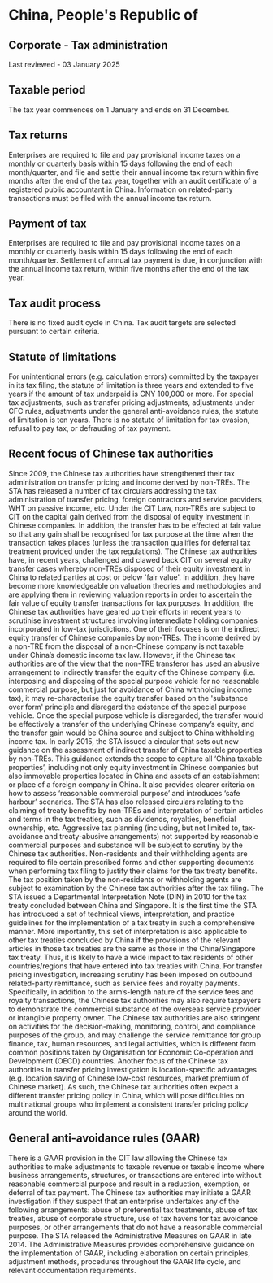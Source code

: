 # China, People's Republic of
## Corporate - Tax administration
Last reviewed - 03 January 2025
## Taxable period
The tax year commences on 1 January and ends on 31 December.
## Tax returns
Enterprises are required to file and pay provisional income taxes on a monthly or quarterly basis within 15 days following the end of each month/quarter, and file and settle their annual income tax return within five months after the end of the tax year, together with an audit certificate of a registered public accountant in China. Information on related-party transactions must be filed with the annual income tax return.
## Payment of tax
Enterprises are required to file and pay provisional income taxes on a monthly or quarterly basis within 15 days following the end of each month/quarter.
Settlement of annual tax payment is due, in conjunction with the annual income tax return, within five months after the end of the tax year.
## Tax audit process
There is no fixed audit cycle in China. Tax audit targets are selected pursuant to certain criteria.
## Statute of limitations
For unintentional errors (e.g. calculation errors) committed by the taxpayer in its tax filing, the statute of limitation is three years and extended to five years if the amount of tax underpaid is CNY 100,000 or more. For special tax adjustments, such as transfer pricing adjustments, adjustments under CFC rules, adjustments under the general anti-avoidance rules, the statute of limitation is ten years. There is no statute of limitation for tax evasion, refusal to pay tax, or defrauding of tax payment.
## Recent focus of Chinese tax authorities
Since 2009, the Chinese tax authorities have strengthened their tax administration on transfer pricing and income derived by non-TREs. The STA has released a number of tax circulars addressing the tax administration of transfer pricing, foreign contractors and service providers, WHT on passive income, etc.
Under the CIT Law, non-TREs are subject to CIT on the capital gain derived from the disposal of equity investment in Chinese companies. In addition, the transfer has to be effected at fair value so that any gain shall be recognised for tax purpose at the time when the transaction takes places (unless the transaction qualifies for deferral tax treatment provided under the tax regulations). The Chinese tax authorities have, in recent years, challenged and clawed back CIT on several equity transfer cases whereby non-TREs disposed of their equity investment in China to related parties at cost or below 'fair value'. In addition, they have become more knowledgeable on valuation theories and methodologies and are applying them in reviewing valuation reports in order to ascertain the fair value of equity transfer transactions for tax purposes.
In addition, the Chinese tax authorities have geared up their efforts in recent years to scrutinise investment structures involving intermediate holding companies incorporated in low-tax jurisdictions. One of their focuses is on the indirect equity transfer of Chinese companies by non-TREs. The income derived by a non-TRE from the disposal of a non-Chinese company is not taxable under China’s domestic income tax law. However, if the Chinese tax authorities are of the view that the non-TRE transferor has used an abusive arrangement to indirectly transfer the equity of the Chinese company (i.e. interposing and disposing of the special purpose vehicle for no reasonable commercial purpose, but just for avoidance of China withholding income tax), it may re-characterise the equity transfer based on the 'substance over form' principle and disregard the existence of the special purpose vehicle. Once the special purpose vehicle is disregarded, the transfer would be effectively a transfer of the underlying Chinese company’s equity, and the transfer gain would be China source and subject to China withholding income tax. In early 2015, the STA issued a circular that sets out new guidance on the assessment of indirect transfer of China taxable properties by non-TREs. This guidance extends the scope to capture all ‘China taxable properties’, including not only equity investment in Chinese companies but also immovable properties located in China and assets of an establishment or place of a foreign company in China. It also provides clearer criteria on how to assess ‘reasonable commercial purpose’ and introduces ‘safe harbour’ scenarios.
The STA has also released circulars relating to the claiming of treaty benefits by non-TREs and interpretation of certain articles and terms in the tax treaties, such as dividends, royalties, beneficial ownership, etc. Aggressive tax planning (including, but not limited to, tax-avoidance and treaty-abusive arrangements) not supported by reasonable commercial purposes and substance will be subject to scrutiny by the Chinese tax authorities. Non-residents and their withholding agents are required to file certain prescribed forms and other supporting documents when performing tax filing to justify their claims for the tax treaty benefits. The tax position taken by the non-residents or withholding agents are subject to examination by the Chinese tax authorities after the tax filing.
The STA issued a Departmental Interpretation Note (DIN) in 2010 for the tax treaty concluded between China and Singapore. It is the first time the STA has introduced a set of technical views, interpretation, and practice guidelines for the implementation of a tax treaty in such a comprehensive manner. More importantly, this set of interpretation is also applicable to other tax treaties concluded by China if the provisions of the relevant articles in those tax treaties are the same as those in the China/Singapore tax treaty. Thus, it is likely to have a wide impact to tax residents of other countries/regions that have entered into tax treaties with China.
For transfer pricing investigation, increasing scrutiny has been imposed on outbound related-party remittance, such as service fees and royalty payments. Specifically, in addition to the arm’s-length nature of the service fees and royalty transactions, the Chinese tax authorities may also require taxpayers to demonstrate the commercial substance of the overseas service provider or intangible property owner. The Chinese tax authorities are also stringent on activities for the decision-making, monitoring, control, and compliance purposes of the group, and may challenge the service remittance for group finance, tax, human resources, and legal activities, which is different from common positions taken by Organisation for Economic Co-operation and Development (OECD) countries. Another focus of the Chinese tax authorities in transfer pricing investigation is location-specific advantages (e.g. location saving of Chinese low-cost resources, market premium of Chinese market). As such, the Chinese tax authorities often expect a different transfer pricing policy in China, which will pose difficulties on multinational groups who implement a consistent transfer pricing policy around the world.
## General anti-avoidance rules (GAAR)
There is a GAAR provision in the CIT law allowing the Chinese tax authorities to make adjustments to taxable revenue or taxable income where business arrangements, structures, or transactions are entered into without reasonable commercial purpose and result in a reduction, exemption, or deferral of tax payment. The Chinese tax authorities may initiate a GAAR investigation if they suspect that an enterprise undertakes any of the following arrangements: abuse of preferential tax treatments, abuse of tax treaties, abuse of corporate structure, use of tax havens for tax avoidance purposes, or other arrangements that do not have a reasonable commercial purpose.
The STA released the Administrative Measures on GAAR in late 2014. The Administrative Measures provides comprehensive guidance on the implementation of GAAR, including elaboration on certain principles, adjustment methods, procedures throughout the GAAR life cycle, and relevant documentation requirements.
